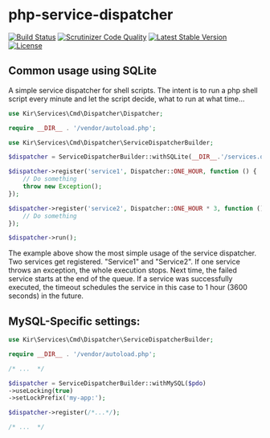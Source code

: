 php-service-dispatcher
======================

[![Build Status](https://travis-ci.org/rkrx/php-service-dispatcher.svg)](https://travis-ci.org/rkrx/php-service-dispatcher)
[![Scrutinizer Code Quality](https://scrutinizer-ci.com/g/rkrx/php-service-dispatcher/badges/quality-score.png?b=master)](https://scrutinizer-ci.com/g/rkrx/php-service-dispatcher/?branch=master)
[![Latest Stable Version](https://poser.pugx.org/rkr/service-dispatcher/v/stable)](https://packagist.org/packages/rkr/service-dispatcher)
[![License](https://poser.pugx.org/rkr/service-dispatcher/license)](https://packagist.org/packages/rkr/service-dispatcher)

## Common usage using SQLite

A simple service dispatcher for shell scripts. The intent is to run a php shell script every minute and let the script decide, what to run at what time...

```PHP
use Kir\Services\Cmd\Dispatcher\Dispatcher;

require __DIR__ . '/vendor/autoload.php';

use Kir\Services\Cmd\Dispatcher\ServiceDispatcherBuilder;

$dispatcher = ServiceDispatcherBuilder::withSQLite(__DIR__.'/services.db')->build();

$dispatcher->register('service1', Dispatcher::ONE_HOUR, function () {
	// Do something
	throw new Exception();
});

$dispatcher->register('service2', Dispatcher::ONE_HOUR * 3, function () {
	// Do something
});

$dispatcher->run();
```

The example above show the most simple usage of the service dispatcher. Two services get registered. "Service1" and
"Service2". If one service throws an exception, the whole execution stops. Next time, the failed service starts at the
end of the queue. If a service was successfully executed, the timeout schedules the service in this case to 1 hour
(3600 seconds) in the future.

## MySQL-Specific settings:

```PHP
use Kir\Services\Cmd\Dispatcher\ServiceDispatcherBuilder;

require __DIR__ . '/vendor/autoload.php';

/* ...  */

$dispatcher = ServiceDispatcherBuilder::withMySQL($pdo)
->useLocking(true)
->setLockPrefix('my-app:');

$dispatcher->register(/*...*/);

/* ...  */
```
